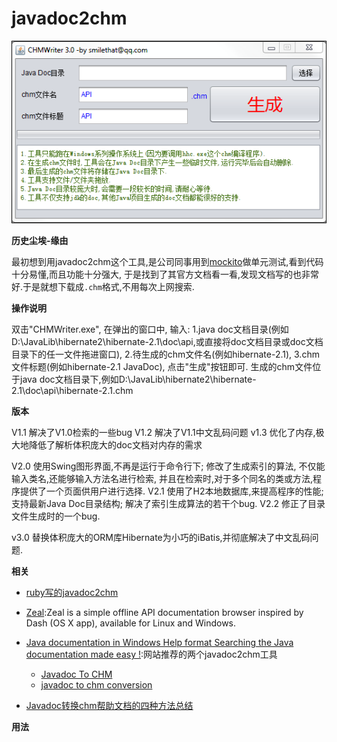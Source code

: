 javadoc2chm
===========

![javadoc2chm](pic/javadoc2chm.PNG)


**历史尘埃-缘由**

最初想到用javadoc2chm这个工具,是公司同事用到[mockito](http://mockito.org/)做单元测试,看到代码十分易懂,而且功能十分强大,
于是找到了其官方文档看一看,发现文档写的也非常好.于是就想下载成`.chm`格式,不用每次上网搜索.


**操作说明**

双击"CHMWriter.exe",
在弹出的窗口中,
输入:
1.java doc文档目录(例如D:\JavaLib\hibernate2\hibernate-2.1\doc\api,或直接将doc文档目录或doc文档目录下的任一文件拖进窗口),
2.待生成的chm文件名(例如hibernate-2.1),
3.chm文件标题(例如hibernate-2.1 JavaDoc),
点击"生成"按钮即可.
生成的chm文件位于java doc文档目录下,例如D:\JavaLib\hibernate2\hibernate-2.1\doc\api\hibernate-2.1.chm

**版本**

V1.1
解决了V1.0检索的一些bug
V1.2 
解决了V1.1中文乱码问题
v1.3
优化了内存,极大地降低了解析体积庞大的doc文档对内存的需求

V2.0
使用Swing图形界面,不再是运行于命令行下;
修改了生成索引的算法,
不仅能输入类名,还能够输入方法名进行检索,
并且在检索时,对于多个同名的类或方法,程序提供了一个页面供用户进行选择.
V2.1
使用了H2本地数据库,来提高程序的性能;
支持最新Java Doc目录结构;
解决了索引生成算法的若干个bug.
V2.2
修正了目录文件生成时的一个bug.

v3.0
替换体积庞大的ORM库Hibernate为小巧的iBatis,并彻底解决了中文乱码问题.


**相关**

- [ruby写的javadoc2chm](https://github.com/tanakahisateru/javadoc2chm)

- [Zeal](http://zealdocs.org/):Zeal is a simple offline API documentation browser inspired by Dash (OS X app), available for Linux and Windows.
- [Java documentation in Windows Help format
Searching the Java documentation made easy !](http://www.allimant.org/javadoc/):网站推荐的两个javadoc2chm工具
    - [Javadoc To CHM](http://www.burgaud.com/jd2chm/)
    - [javadoc to chm conversion](http://jan.baresovi.cz/dr/en/javadoc-chm)

- [Javadoc转换chm帮助文档的四种方法总结](http://www.blogjava.net/lishunli/archive/2010/01/07/308618.html)

**用法**




